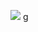 ![](https://64.media.tumblr.com/018df31947ee1706c253d675d7012f83/677e1a0c2cecb863-3d/s1280x1920/d0edf7afe06dc7932fe70488094cfc04a9a52fda.jpg)
g
